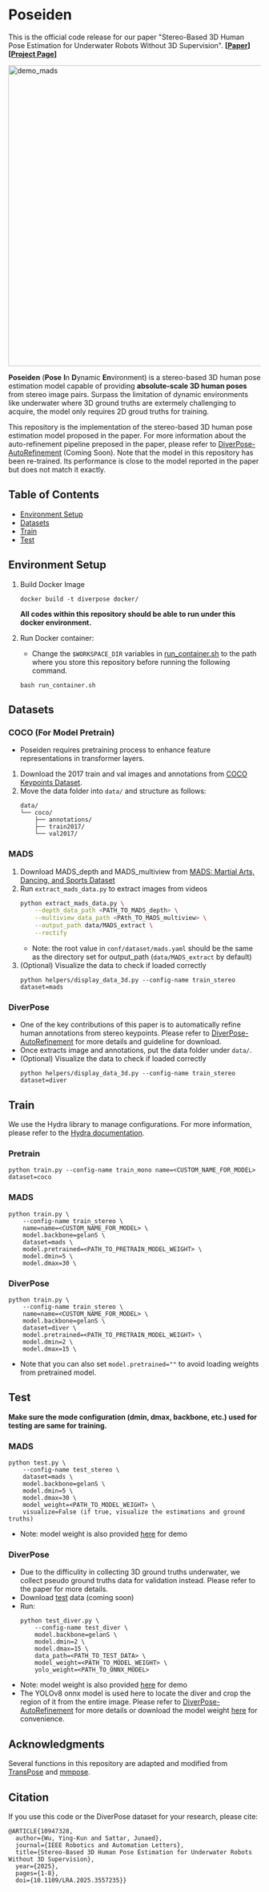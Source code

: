 # Poseiden

This is the official code release for our paper "Stereo-Based 3D Human Pose Estimation for Underwater Robots Without 3D Supervision". **[[Paper](https://ieeexplore.ieee.org/document/10947328)]  [[Project Page](https://human-pose-underwater-3d.github.io)]**

<img src="images/demo_mads.gif" alt="demo_mads" width="600"/>

**Poseiden** (**Pose** **I**n **D**ynamic **En**vironment) is a stereo-based 3D human pose estimation model capable of providing **absolute-scale 3D human poses** from stereo image pairs. Surpass the limitation of dynamic environments like underwater where 3D ground truths are extermely challenging to acquire, the model only requires 2D groud truths for training.

This repository is the implementation of the stereo-based 3D human pose estimation model proposed in the paper. For more information about the auto-refinement pipeline preposed in the paper, please refer to [DiverPose-AutoRefinement]() (Coming Soon). Note that the model in this repository has been re-trained. Its performance is close to the model reported in the paper but does not match it exactly.

## Table of Contents

- [Environment Setup](#EnvironmentSetup)
- [Datasets](#Datasets)
- [Train](#Train)
- [Test](#Test)

<a name="EnvironmentSetup"></a>
## Environment Setup

1. Build Docker Image
    ```
    docker build -t diverpose docker/
    ```
    **All codes within this repository should be able to run under this docker environment.**

2. Run Docker container:
    * Change the ```$WORKSPACE_DIR``` variables in [run_container.sh](run_container.sh) to the path where you store this repository before running the following command.
    ```
    bash run_container.sh
    ```

<a name="Datasets"></a>
## Datasets

### COCO (For Model Pretrain)

* Poseiden requires pretraining process to enhance feature representations in transformer layers.
1. Download the 2017 train and val images and annotations from [COCO Keypoints Dataset](https://cocodataset.org/#download).
2. Move the data folder into ```data/``` and structure as follows:
    ```
    data/
    └── coco/
        ├── annotations/
        ├── train2017/
        └── val2017/
    ```

### MADS

1. Download MADS_depth and MADS_multiview from [MADS: Martial Arts, Dancing, and Sports Dataset](http://visal.cs.cityu.edu.hk/research/mads/) 
2. Run ```extract_mads_data.py``` to extract images from videos
    ```bash
    python extract_mads_data.py \
        --depth_data_path <PATH_TO_MADS_depth> \
        --multiview_data_path <PAth_TO_MADS_multiview> \
        --output_path data/MADS_extract \
        --rectify
    ```
    * Note: the root value in ```conf/dataset/mads.yaml``` should be the same as the directory set for output_path (```data/MADS_extract``` by default)
3. (Optional) Visualize the data to check if loaded correctly
    ```
    python helpers/display_data_3d.py --config-name train_stereo dataset=mads
    ```
    
### DiverPose

* One of the key contributions of this paper is to automatically refine human annotations from stereo keypoints. Please refer to [DiverPose-AutoRefinement]() for more details and guideline for download.
* Once extracts image and annotations, put the data folder under ```data/```.
* (Optional) Visualize the data to check if loaded correctly
    ```
    python helpers/display_data_3d.py --config-name train_stereo dataset=diver
    ```
<a name="Train"></a>
## Train

We use the Hydra library to manage configurations. For more information, please refer to the [Hydra documentation](https://hydra.cc/docs/intro/).

### Pretrain
```
python train.py --config-name train_mono name=<CUSTOM_NAME_FOR_MODEL> dataset=coco
```

### MADS
```
python train.py \
    --config-name train_stereo \
    name=name=<CUSTOM_NAME_FOR_MODEL> \
    model.backbone=gelanS \
    dataset=mads \
    model.pretrained=<PATH_TO_PRETRAIN_MODEL_WEIGHT> \
    model.dmin=5 \
    model.dmax=30 \
```

### DiverPose
```
python train.py \
    --config-name train_stereo \
    name=name=<CUSTOM_NAME_FOR_MODEL> \
    model.backbone=gelanS \
    dataset=diver \
    model.pretrained=<PATH_TO_PRETRAIN_MODEL_WEIGHT> \
    model.dmin=2 \
    model.dmax=15 \
```

* Note that you can also set ```model.pretrained=""``` to avoid loading weights from pretrained model.

<a name="Test"></a>
## Test
**Make sure the mode configuration (dmin, dmax, backbone, etc.) used for testing are same for training.**

### MADS
```
python test.py \
    --config-name test_stereo \
    dataset=mads \
    model.backbone=gelanS \
    model.dmin=5 \
    model.dmax=30 \
    model_weight=<PATH_TO_MODEL_WEIGHT> \
    visualize=False (if true, visualize the estimations and ground truths)
```
* Note: model weight is also provided [here](https://drive.google.com/drive/folders/1R5QEbIws7daK7pu5d98ZpElrbevbjUWe?usp=sharing) for demo

### DiverPose

* Due to the difficulity in collecting 3D ground truths underwater, we collect pseudo ground truths data for validation instead. Please refer to the paper for more details.
* Download [test]() data (coming soon)
* Run:
    ```
    python test_diver.py \
        --config-name test_diver \
        model.backbone=gelanS \
        model.dmin=2 \
        model.dmax=15 \
        data_path=<PATH_TO_TEST_DATA> \
        model_weight=<PATH_TO_MODEL_WEIGHT> \
        yolo_weight=<PATH_TO_ONNX_MODEL>
    ```
* Note: model weight is also provided [here](https://drive.google.com/drive/folders/1nCwcSAPVvDDZbV4ItBoK5X6MvPaQ-cxH?usp=sharing) for demo
* The YOLOv8 onnx model is used here to locate the diver and crop the region of it from the entire image. Please refer to [DiverPose-AutoRefinement]() for more details or download the model weight [here](https://drive.google.com/file/d/1nc-is6bRzSHgARuEppfmTGcdE6hX_N8q/view?usp=share_link) for convenience.


## Acknowledgments

Several functions in this repository are adapted and modified from [TransPose](https://github.com/yangsenius/TransPose) and [mmpose](https://github.com/open-mmlab/mmpose).

## Citation

If you use this code or the DiverPose dataset for your research, please cite:
```
@ARTICLE{10947328,
  author={Wu, Ying-Kun and Sattar, Junaed},
  journal={IEEE Robotics and Automation Letters}, 
  title={Stereo-Based 3D Human Pose Estimation for Underwater Robots Without 3D Supervision}, 
  year={2025},
  pages={1-8},
  doi={10.1109/LRA.2025.3557235}}
```

